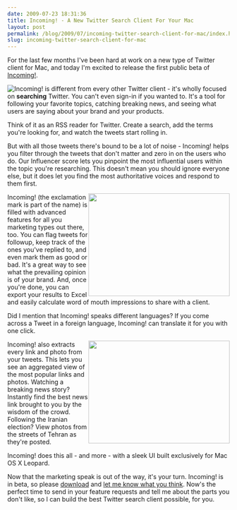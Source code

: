 ```yaml
---
date: 2009-07-23 18:31:36
title: Incoming! - A New Twitter Search Client For Your Mac
layout: post
permalink: /blog/2009/07/incoming-twitter-search-client-for-mac/index.html
slug: incoming-twitter-search-client-for-mac
---
```

For the last few months I've been hard at work on a new type of Twitter client for Mac, and today I'm excited to release the first public beta of [Incoming!](http://incomingapp.com).

<img src="http://cdn.tyler.fm/images/incoming-logo180.png" style="float:left;">Incoming! is different from every other Twitter client - it's wholly focused on **searching** Twitter. You can't even sign-in if you wanted to. It's a tool for following your favorite topics, catching breaking news, and seeing what users are saying about your brand and your products.

Think of it as an RSS reader for Twitter. Create a search, add the terms you're looking for, and watch the tweets start rolling in.

But with all those tweets there's bound to be a lot of noise - Incoming! helps you filter through the tweets that don't matter and zero in on the users who do. Our Influencer score lets you pinpoint the most influential users within the topic you're researching. This doesn't mean you should ignore everyone else, but it does let you find the most authoritative voices and respond to them first.

<a href="http://cdn.tyler.fm/blog/ss1.png"><img alt="" src="http://cdn.tyler.fm/blog/ss1-sm.png" title="Incoming Screenshot" style="float:right;" width="320" height="233" /></a>Incoming! (the exclamation mark is part of the name) is filled with advanced features for all you marketing types out there, too. You can flag tweets for followup, keep track of the ones you've replied to, and even mark them as good or bad. It's a great way to see what the prevailing opinion is of your brand. And, once you're done, you can export your results to Excel and easily calculate word of mouth impressions to share with a client.

Did I mention that Incoming! speaks different languages? If you come across a Tweet in a foreign language, Incoming! can translate it for you with one click.

<a href="http://cdn.tyler.fm/blog/ss3.png"><img alt="" src="http://cdn.tyler.fm/blog/ss3-sm.png" title="Incoming Screenshot" style="float:right;" width="320" height="233" /></a>Incoming! also extracts every link and photo from your tweets. This lets you see an aggregated view of the most popular links and photos. Watching a breaking news story? Instantly find the best news link brought to you by the wisdom of the crowd. Following the Iranian election? View photos from the streets of Tehran as they're posted.

Incoming! does this all - and more - with a sleek UI built exclusively for Mac OS X Leopard.

Now that the marketing speak is out of the way, it's your turn. Incoming! is in beta, so please [download](http://incomingapp.com/download/) and [let me know what you think](http://clickontyler.com/contact/). Now's the perfect time to send in your feature requests and tell me about the parts you don't like, so I can build the best Twitter search client possible, for you.